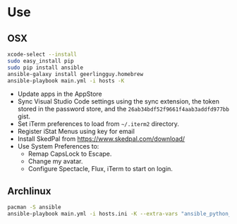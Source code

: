 # Use

## OSX

```bash
xcode-select --install
sudo easy_install pip
sudo pip install ansible
ansible-galaxy install geerlingguy.homebrew
ansible-playbook main.yml -i hosts -K
```

- Update apps in the AppStore
- Sync Visual Studio Code settings using the sync extension, the token stored in the password store, and the `26ab34bdf52f9661f4aab3addfd977bb` gist.
- Set iTerm preferences to load from `~/.iterm2` directory.
- Register iStat Menus using key for email
- Install SkedPal from <https://www.skedpal.com/download/>
- Use System Preferences to:
  - Remap CapsLock to Escape.
  - Change my avatar.
  - Configure Spectacle, Flux, iTerm to start on login.

## Archlinux

```bash
pacman -S ansible
ansible-playbook main.yml -i hosts.ini -K --extra-vars "ansible_python_interpreter=/usr/bin/python2"
```
